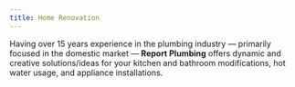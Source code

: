 ```yaml
---
title: Home Renovation
---
```


Having over 15 years experience in the plumbing industry — primarily focused in
the domestic market — **Report Plumbing** offers dynamic and creative
solutions/ideas for your kitchen and bathroom modifications, hot water usage,
and appliance installations.

